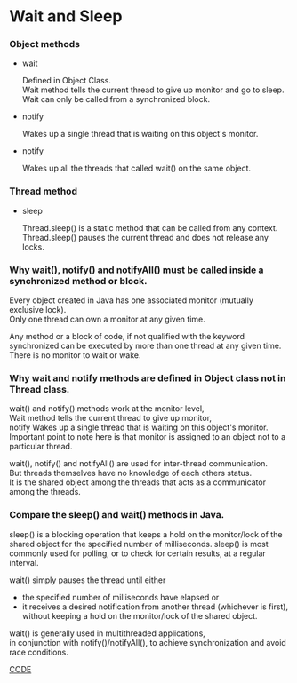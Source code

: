 # Wait and Sleep

### Object methods

* wait

    Defined in Object Class. <br>
    Wait method tells the current thread to give up monitor and go to sleep.<br>
    Wait can only be called from a synchronized block. <br>
    
* notify
    
    Wakes up a single thread that is waiting on this object's monitor.
    
* notify
    
    Wakes up all the threads that called wait() on the same object.


### Thread method

* sleep 
    
    Thread.sleep() is a static method that can be called from any context. <br>
    Thread.sleep() pauses the current thread and does not release any locks.


### Why wait(), notify() and notifyAll() must be called inside a synchronized method or block.

Every object created in Java has one associated monitor (mutually exclusive lock). <br>
Only one thread can own a monitor at any given time.

Any method or a block of code, 
if not qualified with the keyword synchronized can be executed by more than one thread at any given time.
There is no monitor to wait or wake.


### Why wait and notify methods are defined in Object class not in Thread class.

wait() and notify() methods work at the monitor level, <br>
Wait method tells the current thread to give up monitor, <br>
notify Wakes up a single thread that is waiting on this object's monitor. <br>
Important point to note here is that monitor is assigned to an object not to a particular thread. 

wait(), notify() and notifyAll() are used for inter-thread communication. <br>
But threads themselves have no knowledge of each others status. <br>
It is the shared object among the threads that acts as a communicator among the threads.


### Compare the sleep() and wait() methods in Java.

sleep() is a blocking operation that keeps a hold on the monitor/lock of the shared object for the specified number of milliseconds.
sleep() is most commonly used for polling, or to check for certain results, at a regular interval. 

wait() simply pauses the thread until either <br>
* the specified number of milliseconds have elapsed or 
* it receives a desired notification from another thread (whichever is first), <br>
    without keeping a hold on the monitor/lock of the shared object.
    
wait() is generally used in multithreaded applications, <br>
in conjunction with notify()/notifyAll(), to achieve synchronization and avoid race conditions.


[CODE](https://github.com/guyc1812/Tony/blob/master/src/main/java/com/avengers/tony/JavaBasic/thread/code)